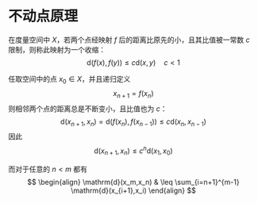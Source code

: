 # 不动点原理

在度量空间中 $X$，若两个点经映射 $f$ 后的距离比原先的小，且其比值被一常数 $c$ 限制，则称此映射为一个收缩：
$$ \mathrm{d}(f(x),f(y)) \leq c \mathrm{d}(x,y) \quad c< 1 $$

任取空间中的点 $x_0\in X$，并且递归定义
$$ x_{n+1}=f(x_n) $$
则相邻两个点的距离总是不断变小，且比值也为 $c$：
$$ \mathrm{d}(x_{n+1},x_n)=\mathrm{d}(f(x_n),f(x_{n-1})) \leq c \mathrm{d}(x_n,x_{n-1}) $$
因此
$$ \mathrm{d}(x_{n+1},x_n) \leq c^n \mathrm{d}(x_1,x_0) $$

而对于任意的 $n<m$ 都有
$$ \begin{align}
\mathrm{d}(x_m,x_n) & \leq \sum_{i=n+1}^{m-1} \mathrm{d}(x_{i+1},x_i)
\end{align} $$
